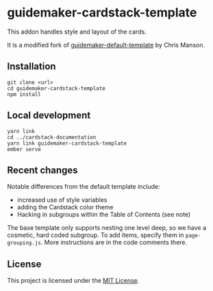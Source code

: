 guidemaker-cardstack-template
==============================================================================

This addon handles style and layout of the cards.

It is a modified fork of [guidemaker-default-template](https://github.com/empress/guidemaker-default-template)
by Chris Manson.

Installation
------------------------------------------------------------------------------

```
git clone <url>
cd guidemaker-cardstack-template
npm install
```

Local development
------------------------------------------------------------------------------

```
yarn link
cd ../cardstack-documentation
yarn link guidemaker-cardstack-template
ember serve
```


Recent changes
------------------------------------------------------------------------------

Notable differences from the default template include:
- increased use of style variables
- adding the Cardstack color theme
- Hacking in subgroups within the Table of Contents (see note)

The base template only supports nesting one level deep, so we have a cosmetic,
hard coded subgroup. To add items, specify them in `page-grouping.js`.
More instructions are in the code comments there.


License
------------------------------------------------------------------------------

This project is licensed under the [MIT License](LICENSE.md).
